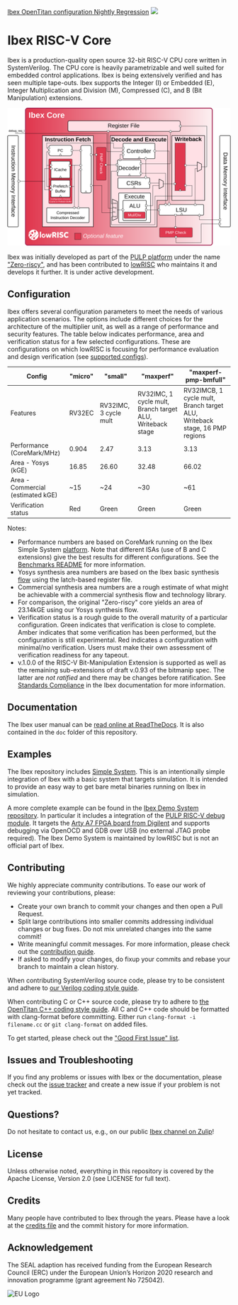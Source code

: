 [Ibex OpenTitan configuration Nightly Regression](https://ibex.reports.lowrisc.org/opentitan/latest/report.html)
<a href="https://ibex.reports.lowrisc.org/opentitan/latest/report.html">
  <img src="https://ibex.reports.lowrisc.org/opentitan/latest/summary.svg">
</a>

# Ibex RISC-V Core

Ibex is a production-quality open source 32-bit RISC-V CPU core written in
SystemVerilog. The CPU core is heavily parametrizable and well suited for
embedded control applications. Ibex is being extensively verified and has
seen multiple tape-outs. Ibex supports the Integer (I) or Embedded (E),
Integer Multiplication and Division (M), Compressed (C), and B (Bit
Manipulation) extensions.

<p align="center"><img src="doc/03_reference/images/blockdiagram.svg" width="650"></p>

Ibex was initially developed as part of the [PULP platform](https://www.pulp-platform.org)
under the name ["Zero-riscy"](https://doi.org/10.1109/PATMOS.2017.8106976), and has been
contributed to [lowRISC](https://www.lowrisc.org) who maintains it and develops it further. It is
under active development.

## Configuration

Ibex offers several configuration parameters to meet the needs of various application scenarios.
The options include different choices for the architecture of the multiplier unit, as well as a range of performance and security features.
The table below indicates performance, area and verification status for a few selected configurations.
These are configurations on which lowRISC is focusing for performance evaluation and design verification (see [supported configs](ibex_configs.yaml)).

| Config | "micro" | "small" | "maxperf" | "maxperf-pmp-bmfull" |
| ------ | ------- | --------| ----------| -------------------- |
| Features | RV32EC | RV32IMC, 3 cycle mult | RV32IMC, 1 cycle mult, Branch target ALU, Writeback stage | RV32IMCB, 1 cycle mult, Branch target ALU, Writeback stage, 16 PMP regions |
| Performance (CoreMark/MHz) | 0.904 | 2.47 | 3.13 | 3.13 |
| Area - Yosys (kGE) | 16.85 | 26.60 | 32.48 | 66.02 |
| Area - Commercial (estimated kGE) | ~15 | ~24 | ~30 | ~61 |
| Verification status | Red | Green | Green | Green |

Notes:

* Performance numbers are based on CoreMark running on the Ibex Simple System [platform](examples/simple_system/README.md).
  Note that different ISAs (use of B and C extensions) give the best results for different configurations.
  See the [Benchmarks README](examples/sw/benchmarks/README.md) for more information.
* Yosys synthesis area numbers are based on the Ibex basic synthesis [flow](syn/README.md) using the latch-based register file.
* Commercial synthesis area numbers are a rough estimate of what might be achievable with a commercial synthesis flow and technology library.
* For comparison, the original "Zero-riscy" core yields an area of 23.14kGE using our Yosys synthesis flow.
* Verification status is a rough guide to the overall maturity of a particular configuration.
  Green indicates that verification is close to complete.
  Amber indicates that some verification has been performed, but the configuration is still experimental.
  Red indicates a configuration with minimal/no verification.
  Users must make their own assessment of verification readiness for any tapeout.
* v.1.0.0 of the RISC-V Bit-Manipulation Extension is supported as well as the remaining sub-extensions of draft v.0.93 of the bitmanip spec.
  The latter are *not ratified* and there may be changes before ratification.
  See [Standards Compliance](https://ibex-core.readthedocs.io/en/latest/01_overview/compliance.html) in the Ibex documentation for more information.

## Documentation

The Ibex user manual can be
[read online at ReadTheDocs](https://ibex-core.readthedocs.io/en/latest/). It is also contained in
the `doc` folder of this repository.

## Examples

The Ibex repository includes [Simple System](examples/simple_system/README.md).
This is an intentionally simple integration of Ibex with a basic system that targets simulation.
It is intended to provide an easy way to get bare metal binaries running on Ibex in simulation.

A more complete example can be found in the [Ibex Demo System repository](https://github.com/lowrisc/ibex-demo-system).
In particular it includes a integration of the [PULP RISC-V debug module](https://github.com/pulp-platform/riscv-dbg).
It targets the [Arty A7 FPGA board from Digilent](https://digilent.com/shop/arty-a7-artix-7-fpga-development-board/) and supports debugging via OpenOCD and GDB over USB (no external JTAG probe required).
The Ibex Demo System is maintained by lowRISC but is not an official part of Ibex.

## Contributing

We highly appreciate community contributions. To ease our work of reviewing your contributions,
please:

* Create your own branch to commit your changes and then open a Pull Request.
* Split large contributions into smaller commits addressing individual changes or bug fixes. Do not
  mix unrelated changes into the same commit!
* Write meaningful commit messages. For more information, please check out the [contribution
  guide](https://github.com/lowrisc/ibex/blob/master/CONTRIBUTING.md).
* If asked to modify your changes, do fixup your commits and rebase your branch to maintain a
  clean history.

When contributing SystemVerilog source code, please try to be consistent and adhere to [our Verilog
coding style guide](https://github.com/lowRISC/style-guides/blob/master/VerilogCodingStyle.md).

When contributing C or C++ source code, please try to adhere to [the OpenTitan C++ coding style
guide](https://docs.opentitan.org/doc/rm/c_cpp_coding_style/).
All C and C++ code should be formatted with clang-format before committing.
Either run `clang-format -i filename.cc` or `git clang-format` on added files.

To get started, please check out the ["Good First Issue"
 list](https://github.com/lowrisc/ibex/issues?q=is%3Aissue+is%3Aopen+label%3A%22Good+First+Issue%22).

## Issues and Troubleshooting

If you find any problems or issues with Ibex or the documentation, please check out the [issue
 tracker](https://github.com/lowrisc/ibex/issues) and create a new issue if your problem is
not yet tracked.

## Questions?

Do not hesitate to contact us, e.g., on our public [Ibex channel on
Zulip](https://lowrisc.zulipchat.com/#narrow/stream/198227-ibex)!

## License

Unless otherwise noted, everything in this repository is covered by the Apache
License, Version 2.0 (see LICENSE for full text).

## Credits

Many people have contributed to Ibex through the years. Please have a look at
the [credits file](CREDITS.md) and the commit history for more information.

## Acknowledgement
The SEAL adaption has received funding from the European Research Council (ERC) under the European Union’s
Horizon 2020 research and innovation programme (grant agreement No 725042).

![EU Logo](https://github.com/bristol-sca/GILES/blob/master/LOGO_ERC-FLAG_EU.jpg "ERC")
